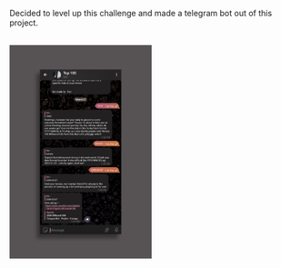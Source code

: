 Decided to level up this challenge and made a telegram bot out of this project.

<br>
<img src="images/1.jpg" width=250>

